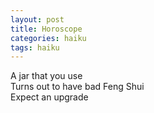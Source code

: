 ```yaml
---
layout: post
title: Horoscope
categories: haiku
tags: haiku
---
```

A jar that you use   
Turns out to have bad Feng Shui  
Expect an upgrade 